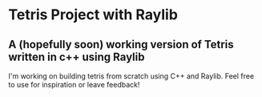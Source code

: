 #  Tetris Project with Raylib
##  A (hopefully soon) working version of Tetris written in c++ using Raylib

I'm working on building tetris from scratch using C++ and Raylib. Feel free to use for inspiration or leave feedback!
